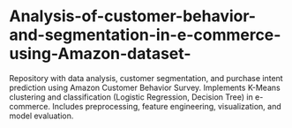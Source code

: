 # Analysis-of-customer-behavior-and-segmentation-in-e-commerce-using-Amazon-dataset-
Repository with data analysis, customer segmentation, and purchase intent prediction using Amazon Customer Behavior Survey. Implements K-Means clustering and classification (Logistic Regression, Decision Tree) in e-commerce. Includes preprocessing, feature engineering, visualization, and model evaluation.
